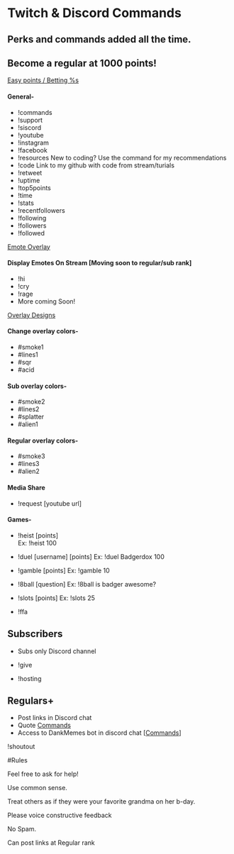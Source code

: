# Twitch & Discord Commands
## Perks and commands added all the time.

## Become a regular at 1000 points! 
[Easy points / Betting %s](https://github.com/Badgerdox/BadgerdoxTwitchFAQ/blob/master/Points.md)

#### General-
+ !commands
+ !support
+ !siscord
+ !youtube
+ !instagram
+ !facebook
+ !resources      New to coding? Use the command for my recommendations
+ !code    Link to my github with code from stream/turials
+ !retweet
+ !uptime
+ !top5points
+ !time
+ !stats
+ !recentfollowers
+ !following
+ !followers
+ !followed

[Emote Overlay](https://imgur.com/7sm9pKC)
#### Display Emotes On Stream [Moving soon to regular/sub rank] 
+ !hi
+ !cry
+ !rage
+ More coming Soon!

[Overlay Designs](https://imgur.com/a/eDu3yvB)
#### Change overlay colors-
+ #smoke1
+ #lines1
+ #sqr
+ #acid

#### Sub overlay colors-
+ #smoke2
+ #lines2
+ #splatter
+ #alien1

#### Regular overlay colors-
+ #smoke3
+ #lines3
+ #alien2

#### Media Share
+ !request [youtube url]

#### Games-
+ !heist [points]    
Ex: !heist 100
  
+ !duel [username] [points]
Ex: !duel Badgerdox 100

+ !gamble [points]
Ex: !gamble 10

+ !8ball [question]
Ex: !8ball is badger awesome?

+ !slots [points]
Ex: !slots 25

+ !ffa 

 
## Subscribers 
+ Subs only Discord channel

+ !give
+ !hosting

## Regulars+
+ Post links in Discord chat
+ Quote [Commands](https://github.com/StreamlabsSupport/Streamlabs-Chatbot/wiki/Built-in-Commands#quotes)
+ Access to DankMemes bot in discord chat [[Commands](https://dankmemer.lol/commands)]

!shoutout


#Rules

Feel free to ask for help!


Use common sense.

Treat others as if they were your favorite grandma on her b-day.

Please voice constructive feedback

No Spam.

Can post links at Regular rank

